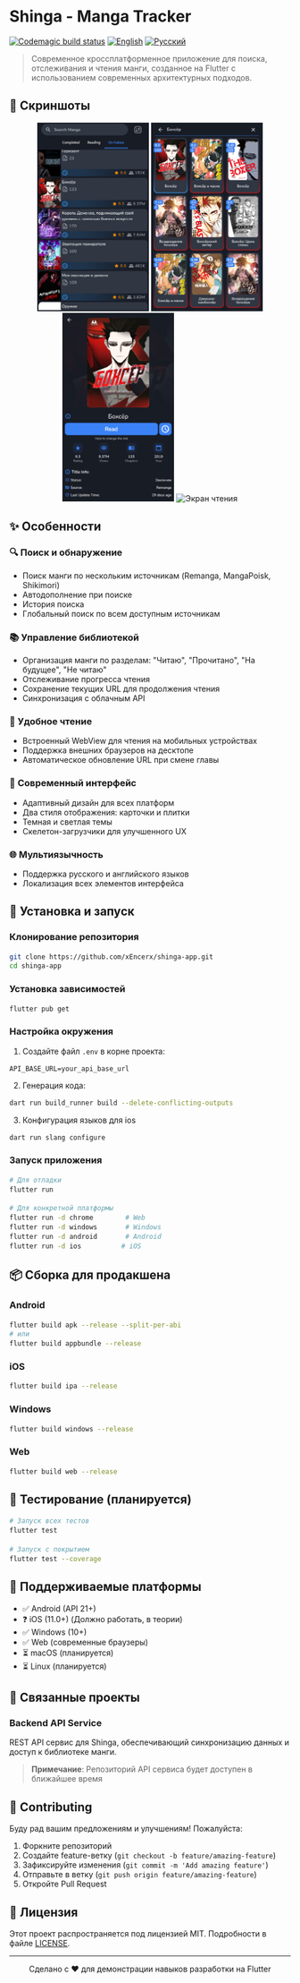 # Shinga - Manga Tracker

[![Codemagic build status](https://api.codemagic.io/apps/68481494b4061c94a56eff5e/68481494b4061c94a56eff5d/status_badge.svg)](https://codemagic.io/app/68481494b4061c94a56eff5e/68481494b4061c94a56eff5d/latest_build)
[![English](https://img.shields.io/badge/lang-English-blue.svg)](README.md)
[![Русский](https://img.shields.io/badge/lang-Русский-red.svg)](README.ru.md)

> Современное кроссплатформенное приложение для поиска, отслеживания и чтения манги, созданное на Flutter с использованием современных архитектурных подходов.

## 📱 Скриншоты

<div align="center">
  <img src="screenshots/home_screen.png" width="200" alt="Главный экран"/>
  <img src="screenshots/search_screen.png" width="200" alt="Поиск манги"/>
  <img src="screenshots/manga_details.png" width="200" alt="Детали манги"/>
  <img src="screenshots/reading_screen.png" width="200" alt="Экран чтения"/>
</div>

## ✨ Особенности

### 🔍 **Поиск и обнаружение**
- Поиск манги по нескольким источникам (Remanga, MangaPoisk, Shikimori)
- Автодополнение при поиске
- История поиска
- Глобальный поиск по всем доступным источникам

### 📚 **Управление библиотекой**
- Организация манги по разделам: "Читаю", "Прочитано", "На будущее", "Не читаю"
- Отслеживание прогресса чтения
- Сохранение текущих URL для продолжения чтения
- Синхронизация с облачным API

### 📖 **Удобное чтение**
- Встроенный WebView для чтения на мобильных устройствах
- Поддержка внешних браузеров на десктопе
- Автоматическое обновление URL при смене главы

### 🎨 **Современный интерфейс**
- Адаптивный дизайн для всех платформ
- Два стиля отображения: карточки и плитки
- Темная и светлая темы
- Скелетон-загрузчики для улучшенного UX

### 🌐 **Мультиязычность**
- Поддержка русского и английского языков
- Локализация всех элементов интерфейса

## 🚀 Установка и запуск
### Клонирование репозитория

```bash
git clone https://github.com/xEncerx/shinga-app.git
cd shinga-app
```

### Установка зависимостей

```bash
flutter pub get
```

### Настройка окружения

1. Создайте файл `.env` в корне проекта:
```env
API_BASE_URL=your_api_base_url
```

2. Генерация кода:
```bash
dart run build_runner build --delete-conflicting-outputs
```

3. Конфигурация языков для ios
```bash
dart run slang configure
```

### Запуск приложения

```bash
# Для отладки
flutter run

# Для конкретной платформы
flutter run -d chrome        # Web
flutter run -d windows       # Windows
flutter run -d android       # Android
flutter run -d ios          # iOS
```

## 📦 Сборка для продакшена

### Android
```bash
flutter build apk --release --split-per-abi
# или
flutter build appbundle --release
```

### iOS
```bash
flutter build ipa --release
```

### Windows
```bash
flutter build windows --release
```

### Web
```bash
flutter build web --release
```

## 🧪 Тестирование (планируется)

```bash
# Запуск всех тестов
flutter test

# Запуск с покрытием
flutter test --coverage
```

## 📱 Поддерживаемые платформы

- ✅ Android (API 21+)
- ❓ iOS (11.0+) (Должно работать, в теории)
- ✅ Windows (10+)
- ✅ Web (современные браузеры)
- ⏳ macOS (планируется)
- ⏳ Linux (планируется)

## 🔗 Связанные проекты

### Backend API Service
REST API сервис для Shinga, обеспечивающий синхронизацию данных и доступ к библиотеке манги.
> **Примечание**: Репозиторий API сервиса будет доступен в ближайшее время

## 🤝 Contributing

Буду рад вашим предложениям и улучшениям! Пожалуйста:

1. Форкните репозиторий
2. Создайте feature-ветку (`git checkout -b feature/amazing-feature`)
3. Зафиксируйте изменения (`git commit -m 'Add amazing feature'`)
4. Отправьте в ветку (`git push origin feature/amazing-feature`)
5. Откройте Pull Request

## 📄 Лицензия

Этот проект распространяется под лицензией MIT. Подробности в файле [LICENSE](LICENSE).

---

<div align="center">
  <p>Сделано с ❤️ для демонстрации навыков разработки на Flutter</p>
</div>